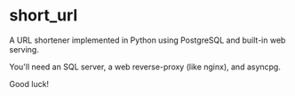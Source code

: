 # short_url
A URL shortener implemented in Python using PostgreSQL and built-in web serving.

You'll need an SQL server, a web reverse-proxy (like nginx), and asyncpg.

Good luck!
